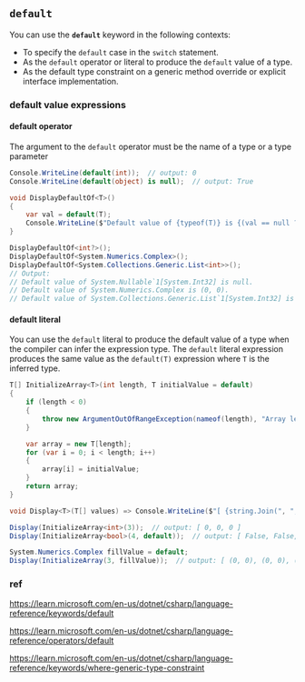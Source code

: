## `default`

You can use the **`default`** keyword in the following contexts:

- To specify the `default` case in the `switch` statement.
- As the `default` operator or literal to produce the `default` value of a type.
- As the default type constraint on a generic method override or explicit interface implementation.



### default value expressions

#### default operator
The argument to the `default` operator must be the name of a type or a type parameter

```cs
Console.WriteLine(default(int));  // output: 0
Console.WriteLine(default(object) is null);  // output: True

void DisplayDefaultOf<T>()
{
    var val = default(T);
    Console.WriteLine($"Default value of {typeof(T)} is {(val == null ? "null" : val.ToString())}.");
}

DisplayDefaultOf<int?>();
DisplayDefaultOf<System.Numerics.Complex>();
DisplayDefaultOf<System.Collections.Generic.List<int>>();
// Output:
// Default value of System.Nullable`1[System.Int32] is null.
// Default value of System.Numerics.Complex is (0, 0).
// Default value of System.Collections.Generic.List`1[System.Int32] is null.
```




#### default literal
You can use the `default` literal to produce the default value of a type when the compiler can infer the expression type. The `default` literal expression produces the same value as the `default(T)` expression where `T` is the inferred type.

```cs
T[] InitializeArray<T>(int length, T initialValue = default)
{
    if (length < 0)
    {
        throw new ArgumentOutOfRangeException(nameof(length), "Array length must be nonnegative.");
    }

    var array = new T[length];
    for (var i = 0; i < length; i++)
    {
        array[i] = initialValue;
    }
    return array;
}

void Display<T>(T[] values) => Console.WriteLine($"[ {string.Join(", ", values)} ]");

Display(InitializeArray<int>(3));  // output: [ 0, 0, 0 ]
Display(InitializeArray<bool>(4, default));  // output: [ False, False, False, False ]

System.Numerics.Complex fillValue = default;
Display(InitializeArray(3, fillValue));  // output: [ (0, 0), (0, 0), (0, 0) ]
```



### ref
https://learn.microsoft.com/en-us/dotnet/csharp/language-reference/keywords/default

https://learn.microsoft.com/en-us/dotnet/csharp/language-reference/operators/default

https://learn.microsoft.com/en-us/dotnet/csharp/language-reference/keywords/where-generic-type-constraint

